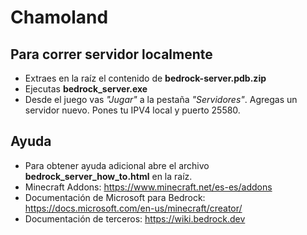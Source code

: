 # Chamoland

## Para correr servidor localmente

* Extraes en la raíz el contenido de __bedrock-server.pdb.zip__
* Ejecutas __bedrock_server.exe__
* Desde el juego vas _"Jugar"_ a la pestaña _"Servidores"_. Agregas un servidor nuevo. Pones tu IPV4 local y puerto 25580.

## Ayuda

* Para obtener ayuda adicional abre el archivo __bedrock_server_how_to.html__ en la raíz.
* Minecraft Addons: https://www.minecraft.net/es-es/addons
* Documentación de Microsoft para Bedrock: https://docs.microsoft.com/en-us/minecraft/creator/
* Documentación de terceros: https://wiki.bedrock.dev

